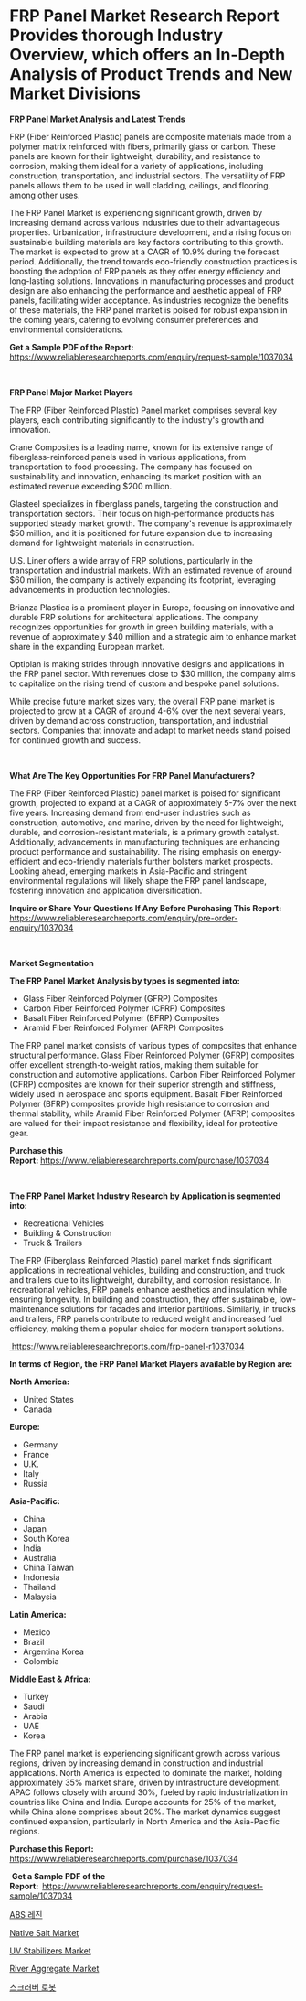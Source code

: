 <p><h1>FRP Panel Market Research Report Provides thorough Industry Overview, which offers an In-Depth Analysis of Product Trends and New Market Divisions</h1></p><p><strong>FRP Panel Market Analysis and Latest Trends</strong></p>
<p><p>FRP (Fiber Reinforced Plastic) panels are composite materials made from a polymer matrix reinforced with fibers, primarily glass or carbon. These panels are known for their lightweight, durability, and resistance to corrosion, making them ideal for a variety of applications, including construction, transportation, and industrial sectors. The versatility of FRP panels allows them to be used in wall cladding, ceilings, and flooring, among other uses.</p><p>The FRP Panel Market is experiencing significant growth, driven by increasing demand across various industries due to their advantageous properties. Urbanization, infrastructure development, and a rising focus on sustainable building materials are key factors contributing to this growth. The market is expected to grow at a CAGR of 10.9% during the forecast period. Additionally, the trend towards eco-friendly construction practices is boosting the adoption of FRP panels as they offer energy efficiency and long-lasting solutions. Innovations in manufacturing processes and product design are also enhancing the performance and aesthetic appeal of FRP panels, facilitating wider acceptance. As industries recognize the benefits of these materials, the FRP panel market is poised for robust expansion in the coming years, catering to evolving consumer preferences and environmental considerations.</p></p>
<p><strong>Get a Sample PDF of the Report:&nbsp;</strong> <a href="https://www.reliableresearchreports.com/enquiry/request-sample/1037034">https://www.reliableresearchreports.com/enquiry/request-sample/1037034</a></p>
<p>&nbsp;</p>
<p><strong>FRP Panel Major Market Players</strong></p>
<p><p>The FRP (Fiber Reinforced Plastic) Panel market comprises several key players, each contributing significantly to the industry's growth and innovation. </p><p>Crane Composites is a leading name, known for its extensive range of fiberglass-reinforced panels used in various applications, from transportation to food processing. The company has focused on sustainability and innovation, enhancing its market position with an estimated revenue exceeding $200 million.</p><p>Glasteel specializes in fiberglass panels, targeting the construction and transportation sectors. Their focus on high-performance products has supported steady market growth. The company's revenue is approximately $50 million, and it is positioned for future expansion due to increasing demand for lightweight materials in construction.</p><p>U.S. Liner offers a wide array of FRP solutions, particularly in the transportation and industrial markets. With an estimated revenue of around $60 million, the company is actively expanding its footprint, leveraging advancements in production technologies.</p><p>Brianza Plastica is a prominent player in Europe, focusing on innovative and durable FRP solutions for architectural applications. The company recognizes opportunities for growth in green building materials, with a revenue of approximately $40 million and a strategic aim to enhance market share in the expanding European market.</p><p>Optiplan is making strides through innovative designs and applications in the FRP panel sector. With revenues close to $30 million, the company aims to capitalize on the rising trend of custom and bespoke panel solutions.</p><p>While precise future market sizes vary, the overall FRP panel market is projected to grow at a CAGR of around 4-6% over the next several years, driven by demand across construction, transportation, and industrial sectors. Companies that innovate and adapt to market needs stand poised for continued growth and success.</p></p>
<p>&nbsp;</p>
<p><strong>What Are The Key Opportunities For FRP Panel Manufacturers?</strong></p>
<p><p>The FRP (Fiber Reinforced Plastic) panel market is poised for significant growth, projected to expand at a CAGR of approximately 5-7% over the next five years. Increasing demand from end-user industries such as construction, automotive, and marine, driven by the need for lightweight, durable, and corrosion-resistant materials, is a primary growth catalyst. Additionally, advancements in manufacturing techniques are enhancing product performance and sustainability. The rising emphasis on energy-efficient and eco-friendly materials further bolsters market prospects. Looking ahead, emerging markets in Asia-Pacific and stringent environmental regulations will likely shape the FRP panel landscape, fostering innovation and application diversification.</p></p>
<p><strong>Inquire or Share Your Questions If Any Before Purchasing This Report:</strong> <a href="https://www.reliableresearchreports.com/enquiry/pre-order-enquiry/1037034">https://www.reliableresearchreports.com/enquiry/pre-order-enquiry/1037034</a></p>
<p>&nbsp;</p>
<p><strong>Market Segmentation</strong></p>
<p><strong>The FRP Panel Market Analysis by types is segmented into:</strong></p>
<p><ul><li>Glass Fiber Reinforced Polymer (GFRP) Composites</li><li>Carbon Fiber Reinforced Polymer (CFRP) Composites</li><li>Basalt Fiber Reinforced Polymer (BFRP) Composites</li><li>Aramid Fiber Reinforced Polymer (AFRP) Composites</li></ul></p>
<p><p>The FRP panel market consists of various types of composites that enhance structural performance. Glass Fiber Reinforced Polymer (GFRP) composites offer excellent strength-to-weight ratios, making them suitable for construction and automotive applications. Carbon Fiber Reinforced Polymer (CFRP) composites are known for their superior strength and stiffness, widely used in aerospace and sports equipment. Basalt Fiber Reinforced Polymer (BFRP) composites provide high resistance to corrosion and thermal stability, while Aramid Fiber Reinforced Polymer (AFRP) composites are valued for their impact resistance and flexibility, ideal for protective gear.</p></p>
<p><strong>Purchase this Report:&nbsp;</strong><a href="https://www.reliableresearchreports.com/purchase/1037034">https://www.reliableresearchreports.com/purchase/1037034</a></p>
<p>&nbsp;</p>
<p><strong>The FRP Panel Market Industry Research by Application is segmented into:</strong></p>
<p><ul><li>Recreational Vehicles</li><li>Building & Construction</li><li>Truck & Trailers</li></ul></p>
<p><p>The FRP (Fiberglass Reinforced Plastic) panel market finds significant applications in recreational vehicles, building and construction, and truck and trailers due to its lightweight, durability, and corrosion resistance. In recreational vehicles, FRP panels enhance aesthetics and insulation while ensuring longevity. In building and construction, they offer sustainable, low-maintenance solutions for facades and interior partitions. Similarly, in trucks and trailers, FRP panels contribute to reduced weight and increased fuel efficiency, making them a popular choice for modern transport solutions.</p></p>
<p><a href="https://www.reliableresearchreports.com/frp-panel-r1037034">&nbsp;https://www.reliableresearchreports.com/frp-panel-r1037034</a></p>
<p><strong>In terms of Region, the FRP Panel Market Players available by Region are:</strong></p>
<p>
    <p> <strong> North America: </strong>
        <ul>
            <li>United States</li>
            <li>Canada</li>
        </ul>
        </p> 
    <p> <strong> Europe: </strong>
        <ul>
            <li>Germany</li>
            <li>France</li>
            <li>U.K.</li>
            <li>Italy</li>
            <li>Russia</li>
        </ul>
        </p> 
    <p> <strong> Asia-Pacific: </strong>
        <ul>
            <li>China</li>
            <li>Japan</li>
            <li>South Korea</li>
            <li>India</li>
            <li>Australia</li>
            <li>China Taiwan</li>
            <li>Indonesia</li>
            <li>Thailand</li>
            <li>Malaysia</li>
        </ul>
        </p> 
    <p> <strong> Latin America: </strong>
        <ul>
            <li>Mexico</li>
            <li>Brazil</li>
            <li>Argentina Korea</li>
            <li>Colombia</li>
        </ul>
        </p> 
    <p> <strong> Middle East & Africa: </strong>
        <ul>
            <li>Turkey</li>
            <li>Saudi</li>
            <li>Arabia</li>
            <li>UAE</li>
            <li>Korea</li>
        </ul>
    </p>
    </p>
<p><p>The FRP panel market is experiencing significant growth across various regions, driven by increasing demand in construction and industrial applications. North America is expected to dominate the market, holding approximately 35% market share, driven by infrastructure development. APAC follows closely with around 30%, fueled by rapid industrialization in countries like China and India. Europe accounts for 25% of the market, while China alone comprises about 20%. The market dynamics suggest continued expansion, particularly in North America and the Asia-Pacific regions.</p></p>
<p><strong>Purchase this Report: </strong><a href="https://www.reliableresearchreports.com/purchase/1037034">https://www.reliableresearchreports.com/purchase/1037034</a></p>
<p>&nbsp;<strong>Get a Sample PDF of the Report:&nbsp;&nbsp;</strong><a href="https://www.reliableresearchreports.com/enquiry/request-sample/1037034">https://www.reliableresearchreports.com/enquiry/request-sample/1037034</a></p>
<p><strong></strong></p>
<p><p><a href="https://medium.com/@marquesvolkman2023/%EC%84%B8%EA%B3%84-abs-resins-market-%EC%9D%80-2024%EC%97%90%EC%84%9C-2031%EB%A1%9C-%EC%97%B0%ED%8F%89%EA%B7%A0-%EC%A6%9D%EA%B0%80%EC%9C%A8%EC%9D%84-%EB%B3%B4%EC%9D%BC-%EA%B2%83%EC%9C%BC%EB%A1%9C-%EC%98%88%EC%83%81%EB%90%A9%EB%8B%88%EB%8B%A4-4004af301e7f">ABS 레진</a></p><p><a href="https://issuu.com/reportprime-2/docs/native-salt-market-size-2030.pptx_4f03c982c6d0a6">Native Salt Market</a></p><p><a href="https://www.linkedin.com/pulse/what-current-future-prospects-uv-stabilizers-market-analysis-xlo6f?trackingId=UDKBtYBSTF%2B6GEWbwR%2FKiQ%3D%3D">UV Stabilizers Market</a></p><p><a href="https://issuu.com/reportprime-2/docs/river-aggregate-market-size-2030.pp_27190078958b40">River Aggregate Market</a></p><p><a href="https://medium.com/@marquesvolkman2023/scrubber-robot-market-%EC%9D%98-%EA%B8%80%EB%A1%9C%EB%B2%8C-%EC%8B%9C%EC%9E%A5-%EA%B0%9C%EC%9A%94%EB%8A%94-%EC%A0%84-%EC%84%B8%EA%B3%84-%EB%B0%8F-%EC%A3%BC%EC%9A%94-%EC%8B%9C%EC%9E%A5%EC%9D%98-%EC%82%B0%EC%97%85%EC%97%90-%EC%98%81%ED%96%A5%EC%9D%84-%EB%AF%B8%EC%B9%98%EB%8A%94-%EC%A3%BC%EC%9A%94-%ED%8A%B8%EB%A0%8C%EB%93%9C%EC%97%90-%EB%8C%80%ED%95%9C-%EB%8F%85%ED%8A%B9%ED%95%9C-%EA%B4%80%EC%A0%90%EC%9D%84-%EC%A0%9C%EA%B3%B5%ED%95%A9%EB%8B%88%EB%8B%A4-b969ecb01793">스크러버 로봇</a></p></p>
